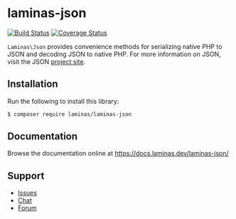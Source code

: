 # laminas-json

[![Build Status](https://travis-ci.com/laminas/laminas-json.svg?branch=master)](https://travis-ci.com/laminas/laminas-json)
[![Coverage Status](https://coveralls.io/repos/github/laminas/laminas-json/badge.svg?branch=master)](https://coveralls.io/github/laminas/laminas-json?branch=master)

`Laminas\Json` provides convenience methods for serializing native PHP to JSON and
decoding JSON to native PHP. For more information on JSON, visit the JSON
[project site](http://www.json.org/).


## Installation

Run the following to install this library:

```bash
$ composer require laminas/laminas-json
```

## Documentation

Browse the documentation online at https://docs.laminas.dev/laminas-json/

## Support

* [Issues](https://github.com/laminas/laminas-json/issues/)
* [Chat](https://laminas.dev/chat/)
* [Forum](https://discourse.laminas.dev/)
